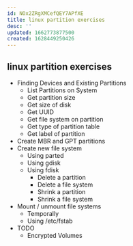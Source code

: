 ```yaml
---
id: NOx2ZRgXMCefQEY7APfXE
title: linux partition exercises
desc: ''
updated: 1662773877500
created: 1628449250426
---
```

## linux partition exercises

*   Finding Devices and Existing Partitions
    *   List Partitions on System
    *   Get partition size
    *   Get size of disk
    *   Get UUID
    *   Get file system on partition
    *   Get type of partition table
    *   Get label of partition
*   Create MBR and GPT partitions
*   Create new file system
    *   Using parted
    *   Using gdisk
    *   Using fdisk
        *   Delete a partition
        *   Delete a file system
        *   Shrink a partition
        *   Shrink a file system
*   Mount / unmount file systems
    *   Temporally
    *   Using /etc/fstab
*   TODO
    *   Encrypted Volumes
